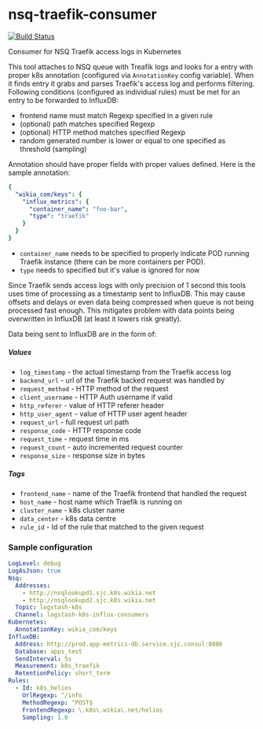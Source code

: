 # nsq-traefik-consumer
[![Build Status](https://travis-ci.org/Wikia/nsq-traefik-consumer.svg?branch=master)](https://travis-ci.org/Wikia/nsq-traefik-consumer)

Consumer for NSQ Traefik access logs in Kubernetes

This tool attaches to NSQ queue with Treafik logs and looks for a entry with proper k8s annotation
(configured via `AnnotationKey` config variable). When it finds entry it grabs and parses Traefik's
access log and performs filtering. Following conditions (configured as individual rules) must be met for an entry to be forwarded to
InfluxDB:
* frontend name must match Regexp specified in a given rule
* (optional) path matches specified Regexp
* (optional) HTTP method matches specified Regexp
* random generated number is lower or equal to one specified as threshold (sampling)

Annotation should have proper fields with proper values defined. Here is the sample annotation:
```yaml
{
  "wikia_com/keys": {
    "influx_metrics": {
      "container_name": "foo-bar", 
      "type": "traefik"
    }
  }
}
```

* `container_name` needs to be specified to properly indicate POD running Traefik instance (there can be more containers per POD).
* `type` needs to specified but it's value is ignored for now
 
Since Traefik sends access logs with only precision of 1 second this tools uses time of processing as
a timestamp sent to InfluxDB. This may cause offsets and delays or even data being compressed when
queue is not being processed fast enough. This mitigates problem with data points being overwritten in
InfluxDB (at least it lowers risk greatly).

Data being sent to InfluxDB are in the form of:

##### Values
* `log_timestamp` - the actual timestamp from the Traefik access log
* `backend_url` - url of the Traefik backed request was handled by
* `request_method` - HTTP method of the request
* `client_username` - HTTP Auth username if valid
* `http_referer` - value of HTTP referer header
* `http_user_agent` - value of HTTP user agent header
* `request_url` - full request url path
* `response_code` - HTTP response code
* `request_time` - request time in ms
* `request_count` - auto incremented request counter
* `response_size` - response size in bytes

##### Tags
* `frontend_name` - name of the Traefik frontend that handled the request
* `host_name` - host name which Traefik is running on
* `cluster_name` - k8s cluster name
* `data_center` - k8s data centre
* `rule_id` - Id of the rule that matched to the given request

### Sample configuration
```yaml
LogLevel: debug
LogAsJson: true
Nsq:
  Addresses:
    - http://nsqlookupd1.sjc.k8s.wikia.net
    - http://nsqlookupd2.sjc.k8s.wikia.net
  Topic: logstash-k8s
  Channel: logstash-k8s-influx-consumers
Kubernetes:
  AnnotationKey: wikia_com/keys
InfluxDB:
  Address: http://prod.app-metrics-db.service.sjc.consul:8086
  Database: apps_test
  SendInterval: 5s
  Measurement: k8s_traefik
  RetentionPolicy: short_term
Rules:
  - Id: k8s_helios
    UrlRegexp: ^/info
    MethodRegexp: ^POST$
    FrontendRegexp: \.k8s\.wikia\.net/helios
    Sampling: 1.0
```
